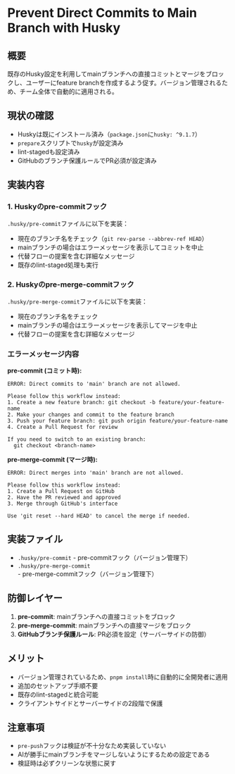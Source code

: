 # Prevent Direct Commits to Main Branch with Husky

## 概要

既存のHusky設定を利用してmainブランチへの直接コミットとマージをブロックし、ユーザーにfeature branchを作成するよう促す。バージョン管理されるため、チーム全体で自動的に適用される。

## 現状の確認

- Huskyは既にインストール済み（`package.json`に`husky: ^9.1.7`）
- `prepare`スクリプトで`husky`が設定済み
- lint-stagedも設定済み
- GitHubのブランチ保護ルールでPR必須が設定済み

## 実装内容

### 1. Huskyのpre-commitフック

`.husky/pre-commit`ファイルに以下を実装：

- 現在のブランチ名をチェック（`git rev-parse --abbrev-ref HEAD`）
- mainブランチの場合はエラーメッセージを表示してコミットを中止
- 代替フローの提案を含む詳細なメッセージ
- 既存のlint-staged処理も実行

### 2. Huskyのpre-merge-commitフック

`.husky/pre-merge-commit`ファイルに以下を実装：

- 現在のブランチ名をチェック
- mainブランチの場合はエラーメッセージを表示してマージを中止
- 代替フローの提案を含む詳細なメッセージ

### エラーメッセージ内容

**pre-commit (コミット時):**

```
ERROR: Direct commits to 'main' branch are not allowed.

Please follow this workflow instead:
1. Create a new feature branch: git checkout -b feature/your-feature-name
2. Make your changes and commit to the feature branch
3. Push your feature branch: git push origin feature/your-feature-name
4. Create a Pull Request for review

If you need to switch to an existing branch:
  git checkout <branch-name>
```

**pre-merge-commit (マージ時):**

```
ERROR: Direct merges into 'main' branch are not allowed.

Please follow this workflow instead:
1. Create a Pull Request on GitHub
2. Have the PR reviewed and approved
3. Merge through GitHub's interface

Use 'git reset --hard HEAD' to cancel the merge if needed.
```

## 実装ファイル

- `.husky/pre-commit` - pre-commitフック（バージョン管理下）
- `.husky/pre-merge-commit` - pre-merge-commitフック（バージョン管理下）

## 防御レイヤー

1. **pre-commit**: mainブランチへの直接コミットをブロック
2. **pre-merge-commit**: mainブランチへの直接マージをブロック
3. **GitHubブランチ保護ルール**: PR必須を設定（サーバーサイドの防御）

## メリット

- バージョン管理されているため、`pnpm install`時に自動的に全開発者に適用
- 追加のセットアップ手順不要
- 既存のlint-stagedと統合可能
- クライアントサイドとサーバーサイドの2段階で保護

## 注意事項

- `pre-push`フックは検証が不十分なため実装していない
- AIが勝手にmainブランチをマージしないようにするための設定である
- 検証時は必ずクリーンな状態に戻す
